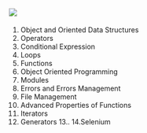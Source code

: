  # <img src="https://img.shields.io/badge/Python-14354C?style=for-the-badge&logo=python&logoColor=white" />

1. Object and Oriented Data Structures
2. Operators
3. Conditional Expression
4. Loops
5. Functions
6. Object Oriented Programming
7. Modules
8. Errors and Errors Management
9. File Management
10. Advanced Properties of Functions
11. Iterators
12. Generators
13..
14.Selenium


